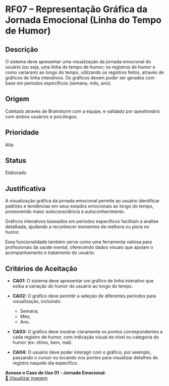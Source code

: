 # RF07 – Representação Gráfica da Jornada Emocional (Linha do Tempo de Humor)

## Descrição  
O sistema deve apresentar uma visualização da jornada emocional do usuário (ou seja, uma linha do tempo de humor; os registros de humor e como variaram) ao longo do tempo, utilizando os registros feitos, através de gráficos de linha interativos. Os gráficos devem poder ser gerados com base em períodos específicos (semana, mês, ano).

## Origem  
Coletado através de Brainstorm com a equipe, e validado por questionário com ambos usuários e psicólogos.

## Prioridade  
Alta

## Status  
Elaborado

## Justificativa  
A visualização gráfica da jornada emocional permite ao usuário identificar padrões e tendências em seus estados emocionais ao longo do tempo, promovendo maior autoconsciência e autoconhecimento.  

Gráficos interativos baseados em períodos específicos facilitam a análise detalhada, ajudando a reconhecer momentos de melhora ou piora no humor.  

Essa funcionalidade também serve como uma ferramenta valiosa para profissionais da saúde mental, oferecendo dados visuais que apoiam o acompanhamento e tratamento do usuário.

## Critérios de Aceitação

- **CA01:** O sistema deve apresentar um gráfico de linha interativo que exiba a variação do humor do usuário ao longo do tempo.

- **CA02:** O gráfico deve permitir a seleção de diferentes períodos para visualização, incluindo:  
  - Semana;  
  - Mês;  
  - Ano.

- **CA03:** O gráfico deve mostrar claramente os pontos correspondentes a cada registro de humor, com indicação visual do nível ou categoria do humor (ex: ótimo, bem, mal).

- **CA04:** O usuário deve poder interagir com o gráfico, por exemplo, passando o cursor ou tocando nos pontos para visualizar detalhes do registro naquele dia específico.

**Acesse o Caso de Uso 01 - Jornada Emocional:**  
[📄 Visualizar imagem](https://drive.google.com/file/d/1uHwN2ZoX-hZo0s-Nux4ztnLxPx7Dcon6/view?usp=sharing)